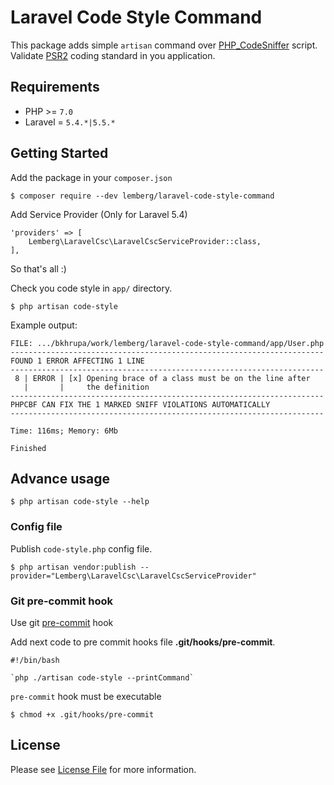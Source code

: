 # Laravel Code Style Command

This package adds simple `artisan` command over [PHP_CodeSniffer](https://github.com/squizlabs/PHP_CodeSniffer) script.
Validate [PSR2](https://www.php-fig.org/psr/psr-2/) coding standard in you application.

## Requirements

* PHP >= `7.0`
* Laravel = `5.4.*|5.5.*`

## Getting Started

Add the package in your `composer.json`

```
$ composer require --dev lemberg/laravel-code-style-command
```

Add Service Provider (Only for Laravel 5.4)

```
'providers' => [
    Lemberg\LaravelCsc\LaravelCscServiceProvider::class,
],
```

So that's all :)

Check you code style in `app/` directory.

```
$ php artisan code-style
```

Example output:

```
FILE: .../bkhrupa/work/lemberg/laravel-code-style-command/app/User.php
----------------------------------------------------------------------
FOUND 1 ERROR AFFECTING 1 LINE
----------------------------------------------------------------------
 8 | ERROR | [x] Opening brace of a class must be on the line after
   |       |     the definition
----------------------------------------------------------------------
PHPCBF CAN FIX THE 1 MARKED SNIFF VIOLATIONS AUTOMATICALLY
----------------------------------------------------------------------

Time: 116ms; Memory: 6Mb

Finished
```

## Advance usage

```
$ php artisan code-style --help
```

### Config file

Publish `code-style.php` config file.

```
$ php artisan vendor:publish --provider="Lemberg\LaravelCsc\LaravelCscServiceProvider"
```

### Git pre-commit hook

Use git [pre-commit](https://git-scm.com/book/en/v2/Customizing-Git-Git-Hooks) hook

Add next code to pre commit hooks file **.git/hooks/pre-commit**.

```
#!/bin/bash

`php ./artisan code-style --printCommand`
```

`pre-commit` hook must be executable

```
$ chmod +x .git/hooks/pre-commit
```

## License

Please see [License File](LICENSE.md) for more information.
